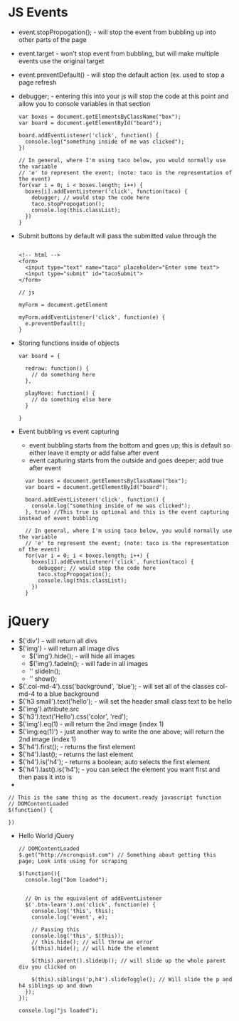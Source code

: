 # JS Events

- event.stopPropogation(); - will stop the event from bubbling up into other parts of the page
- event.target - won't stop event from bubbling, but will make multiple events use the original target
- event.preventDefault() - will stop the default action (ex. used to stop a page refresh
- debugger; - entering this into your js will stop the code at this point and allow you to console variables in that section


  ```
  var boxes = document.getElementsByClassName("box");
  var board = document.getElementById("board");

  board.addEventListener('click', function() {
    console.log("something inside of me was clicked");
  })

  // In general, where I'm using taco below, you would normally use the variable
  // 'e' to represent the event; (note: taco is the representation of the event)
  for(var i = 0; i < boxes.length; i++) {
    boxes[i].addEventListener('click', function(taco) {
      debugger; // would stop the code here
      taco.stopPropogation();
      console.log(this.classList);
    })
  }
  ```
- Submit buttons by default will pass the submitted value through the

  ```

  <!-- html -->
  <form>
    <input type="text" name="taco" placeholder="Enter some text">
    <input type="submit" id="tacoSubmit">
  </form>

  // js

  myForm = document.getElement

  myForm.addEventListener('click', function(e) {
    e.preventDefault();
  }
  ```

- Storing functions inside of objects

  ```
  var board = {

    redraw: function() {
      // do something here
    },

    playMove: function() {
      // do something else here
    }

  }

  ```

- Event bubbling vs event capturing
  - event bubbling starts from the bottom and goes up; this is default so either leave it empty or add false after event
  - event capturing starts from the outside and goes deeper; add true after event

  ```
    var boxes = document.getElementsByClassName("box");
    var board = document.getElementById("board");

    board.addEventListener('click', function() {
      console.log("something inside of me was clicked");
    }, true) //This true is optional and this is the event capturing instead of event bubbling

    // In general, where I'm using taco below, you would normally use the variable
    // 'e' to represent the event; (note: taco is the representation of the event)
    for(var i = 0; i < boxes.length; i++) {
      boxes[i].addEventListener('click', function(taco) {
        debugger; // would stop the code here
        taco.stopPropogation();
        console.log(this.classList);
      })
    }
  ```

# jQuery

- $('div') - will return all divs
- $('img') - will return all image divs
  - $('img').hide(); - will hide all images
  - $('img').fadeIn(); - will fade in all images
  - '' slideIn();
  - '' show();
- $('.col-md-4').css('background', 'blue'); - will set all of the classes col-md-4 to a blue background
- $('h3 small').text('hello'); - will set the header small class text to be hello
- $('img').attribute.src
- $('h3').text('Hello').css('color', 'red');
- $('img').eq(1) - will return the 2nd image (index 1)
- $('img:eq(1)') - just another way to write the one above; will return the 2nd image (index 1)
- $('h4').first(); - returns the first element
- $('h4').last(); - returns the last element
- $('h4').is('h4'); - returns a boolean; auto selects the first element
- $('h4').last().is('h4'); - you can select the element you want first and then pass it into is
-

  ```
  // This is the same thing as the document.ready javascript function
  // DOMContentLoaded
  $(function() {

  })
  ```

- Hello World jQuery

  ```
  // DOMContentLoaded
  $.get("http://ncronquist.com") // Something about getting this page; Look into using for scraping

  $(function(){
    console.log("Dom loaded");


    // On is the equivalent of addEventListener
    $('.btn-learn').on('click', function(e) {
      console.log('this', this);
      console.log('event', e);

      // Passing this
      console.log('this', $(this));
      // this.hide(); // will throw an error
      $(this).hide(); // will hide the element

      $(this).parent().slideUp(); // will slide up the whole parent div you clicked on

      $(this).siblings('p,h4').slideToggle(); // Will slide the p and h4 siblings up and down
    });
  });

  console.log("js loaded");

  ```
